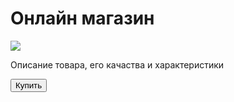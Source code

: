 <html lang="ru">
<head>
    <meta charset="utf-8"/>
    <meta name="viewport"
          content="width=device-width,
          user-scalable=no, initial-scale=1.0,
          maximum-scale=1.0, maximum-scale=1.0"/>
    <meta http-equiv="X-UA-Compatible" content="ie=edge">
    <title>Shop</title>
</head>
<body>
<div id="main">
    <h1>Онлайн магазин</h1>
    <img src="https://cdn-icons-png.flaticon.com/512/3595/3595455.png">
    <p>Описание товара, его качаства и характеристики</p>
    <button id="buy">Купить</button>
</div>
</body>
</html>
